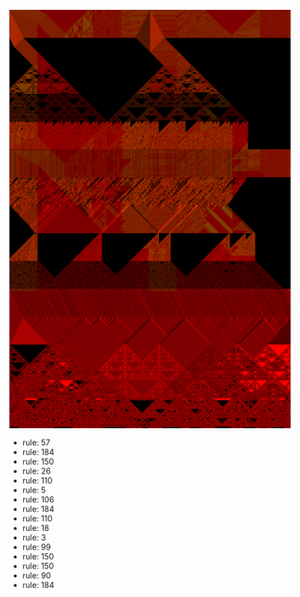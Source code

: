 ![photo](./output.png) 
 * rule: 57
* rule: 184
* rule: 150
* rule: 26
* rule: 110
* rule: 5
* rule: 106
* rule: 184
* rule: 110
* rule: 18
* rule: 3
* rule: 99
* rule: 150
* rule: 150
* rule: 90
* rule: 184
